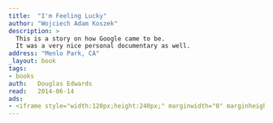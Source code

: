 ```yaml
---
title:	"I'm Feeling Lucky"
author: "Wojciech Adam Koszek"
description: >
  This is a story on how Google came to be.
  It was a very nice personal documentary as well.
address: "Menlo Park, CA"
_layout: book
tags:
- books
auth:	Douglas Edwards
read:	2014-06-14
ads:
- <iframe style="width:120px;height:240px;" marginwidth="0" marginheight="0" scrolling="no" frameborder="0" src="//ws-na.amazon-adsystem.com/widgets/q?ServiceVersion=20070822&OneJS=1&Operation=GetAdHtml&MarketPlace=US&source=ss&ref=ss_til&ad_type=product_link&tracking_id=wkoszek08-20&marketplace=amazon&region=US&placement=B004X7SYQI&asins=B004X7SYQI&linkId=ZDTHFJ7ID7WBN4RF&show_border=false&link_opens_in_new_window=true&price_color=333333&title_color=C00000&bg_color=FFFFFF"></iframe>
---
```


